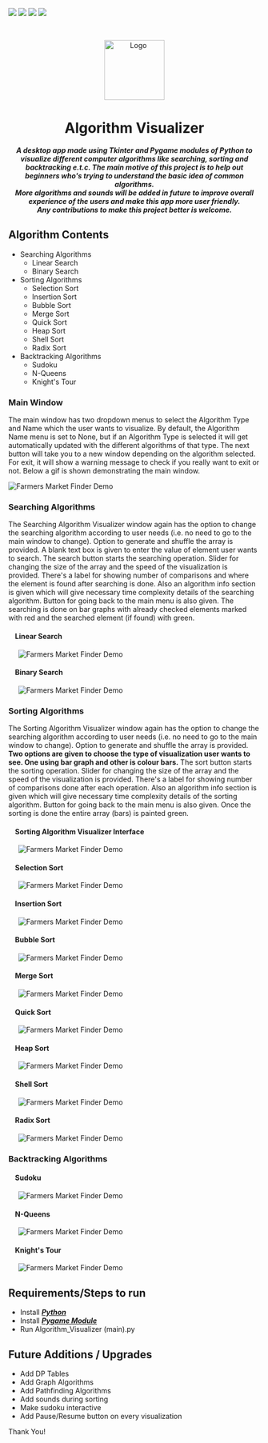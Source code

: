 ![](https://img.shields.io/badge/algorithms-%20-yellow) ![](https://img.shields.io/badge/python-%20-green) ![](https://img.shields.io/badge/tkinter-%20-orange) ![](https://img.shields.io/badge/pygame-%20-red) 

<br />
<p align="center">
  <a href="https://https://github.com/DebRC/Algorithm-Visualizer">
    <img src="Images/search.ico" alt="Logo" width="120" height="120">
  </a>
  <h1 align="center">Algorithm Visualizer</h1>
  <p align="center">
  <i><b>A desktop app made using Tkinter and Pygame modules of Python to visualize different computer algorithms like searching, sorting and backtracking e.t.c.
  The main motive of this project is to help out beginners who's trying to understand the basic idea of common algorithms. <br/>
  More algorithms and sounds will be added in future to improve overall experience of the users and make this app more user friendly.<br/>
    Any contributions to make this project better is welcome.</b></i>
  </p>
</p>

## Algorithm Contents
* Searching Algorithms
  * Linear Search
  * Binary Search
* Sorting Algorithms
  * Selection Sort
  * Insertion Sort
  * Bubble Sort
  * Merge Sort
  * Quick Sort
  * Heap Sort
  * Shell Sort
  * Radix Sort
* Backtracking Algorithms
  * Sudoku
  * N-Queens
  * Knight's Tour


### Main Window
The main window has two dropdown menus to select the Algorithm Type and Name which the user wants to visualize. By default, the Algorithm Name menu is set to None, but if an Algorithm Type is selected it will get automatically updated with the different algorithms of that type. The next button will take you to a new window depending on the algorithm selected. For exit, it will show a warning message to check if you really want to exit or not. Below a gif is shown demonstrating the main window.

![Farmers Market Finder Demo](Demo/main_window.gif)


### Searching Algorithms
The Searching Algorithm Visualizer window again has the option to change the searching algorithm according to user needs (i.e. no need to go to the main window to change). Option to generate and shuffle the array is provided. A blank text box is given to enter the value of element user wants to search. The search button starts the searching operation. Slider for changing the size of the array and the speed of the visualization is provided. There's a label for showing number of comparisons and where the element is found after searching is done. Also an algorithm info section is given which will give necessary time complexity details of the searching algorithm. Button for going back to the main menu is also given. The searching is done on bar graphs with already checked elements marked with red and the searched element (if found) with green.
#### &nbsp;&nbsp;&nbsp;&nbsp;Linear Search
&nbsp;&nbsp;&nbsp;&nbsp; ![Farmers Market Finder Demo](Demo/linear.gif)
#### &nbsp;&nbsp;&nbsp;&nbsp;Binary Search
&nbsp;&nbsp;&nbsp;&nbsp; ![Farmers Market Finder Demo](Demo/binary.gif)


### Sorting Algorithms
The Sorting Algorithm Visualizer window again has the option to change the searching algorithm according to user needs (i.e. no need to go to the main window to change). Option to generate and shuffle the array is provided. __Two options are given to choose the type of visualization user wants to see. One using bar graph and other is colour bars.__ The sort button starts the sorting operation. Slider for changing the size of the array and the speed of the visualization is provided. There's a label for showing number of comparisons done after each operation. Also an algorithm info section is given which will give necessary time complexity details of the sorting algorithm. Button for going back to the main menu is also given. Once the sorting is done the entire array (bars) is painted green.
#### &nbsp;&nbsp;&nbsp;&nbsp;Sorting Algorithm Visualizer Interface
&nbsp;&nbsp;&nbsp;&nbsp; ![Farmers Market Finder Demo](Demo/sorting_interface.gif)
#### &nbsp;&nbsp;&nbsp;&nbsp;Selection Sort
&nbsp;&nbsp;&nbsp;&nbsp; ![Farmers Market Finder Demo](Demo/selection.gif)
#### &nbsp;&nbsp;&nbsp;&nbsp;Insertion Sort
&nbsp;&nbsp;&nbsp;&nbsp; ![Farmers Market Finder Demo](Demo/insertion.gif)
#### &nbsp;&nbsp;&nbsp;&nbsp;Bubble Sort
&nbsp;&nbsp;&nbsp;&nbsp; ![Farmers Market Finder Demo](Demo/bubble.gif)
#### &nbsp;&nbsp;&nbsp;&nbsp;Merge Sort
&nbsp;&nbsp;&nbsp;&nbsp; ![Farmers Market Finder Demo](Demo/merge.gif)
#### &nbsp;&nbsp;&nbsp;&nbsp;Quick Sort
&nbsp;&nbsp;&nbsp;&nbsp; ![Farmers Market Finder Demo](Demo/quick.gif)
#### &nbsp;&nbsp;&nbsp;&nbsp;Heap Sort
&nbsp;&nbsp;&nbsp;&nbsp; ![Farmers Market Finder Demo](Demo/heap.gif)
#### &nbsp;&nbsp;&nbsp;&nbsp;Shell Sort
&nbsp;&nbsp;&nbsp;&nbsp; ![Farmers Market Finder Demo](Demo/shell.gif)
#### &nbsp;&nbsp;&nbsp;&nbsp;Radix Sort
&nbsp;&nbsp;&nbsp;&nbsp; ![Farmers Market Finder Demo](Demo/radix.gif)


### Backtracking Algorithms
#### &nbsp;&nbsp;&nbsp;&nbsp;Sudoku
&nbsp;&nbsp;&nbsp;&nbsp; ![Farmers Market Finder Demo](Demo/sudoku.gif)
#### &nbsp;&nbsp;&nbsp;&nbsp;N-Queens
&nbsp;&nbsp;&nbsp;&nbsp; ![Farmers Market Finder Demo](Demo/nqueens.gif)
#### &nbsp;&nbsp;&nbsp;&nbsp;Knight's Tour
&nbsp;&nbsp;&nbsp;&nbsp; ![Farmers Market Finder Demo](Demo/knights.gif)

## Requirements/Steps to run 
  * Install [*__Python__*](https://www.python.org/downloads/)
  * Install [*__Pygame Module__*](https://www.pygame.org/wiki/GettingStarted)
  * Run Algorithm_Visualizer (main).py

## Future Additions / Upgrades
  * Add DP Tables
  * Add Graph Algorithms
  * Add Pathfinding Algorithms
  * Add sounds during sorting
  * Make sudoku interactive
  * Add Pause/Resume button on every visualization
  

Thank You!

